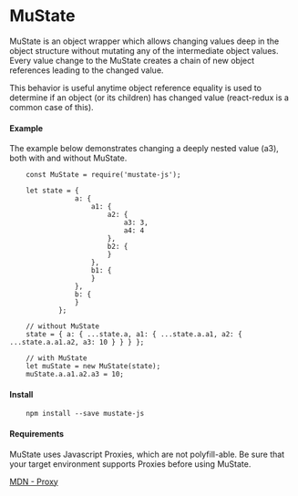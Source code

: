 # MuState

MuState is an object wrapper which allows changing values deep in the object structure without mutating any of the intermediate object values. Every value change to the MuState creates a chain of new object references leading to the changed value.

This behavior is useful anytime object reference equality is used to determine if an object (or its children) has changed value (react-redux is a common case of this).

#### Example

The example below demonstrates changing a deeply nested value (a3), both with and without MuState.

```
    const MuState = require('mustate-js');

    let state = {
                a: {
                    a1: {
                        a2: {
                            a3: 3,
                            a4: 4
                        },
                        b2: {
                        }
                    },
                    b1: {
                    }
                },
                b: {
                }
            };
    
    // without MuState     
    state = { a: { ...state.a, a1: { ...state.a.a1, a2: { ...state.a.a1.a2, a3: 10 } } } };
    
    // with MuState
    let muState = new MuState(state);
    muState.a.a1.a2.a3 = 10;
```

#### Install

```
    npm install --save mustate-js
```

#### Requirements

MuState uses Javascript Proxies, which are not polyfill-able. Be sure that your target environment supports Proxies before using MuState.

[MDN - Proxy](https://developer.mozilla.org/en-US/docs/Web/JavaScript/Reference/Global_Objects/Proxy)